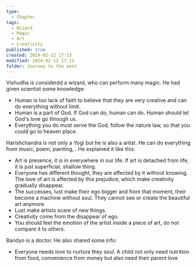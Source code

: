 ```yaml
---
type:
  - Chapter
tags:
  - Wizard
  - Magic
  - Art
  - Creativity
published: true
created: 2024-02-12 17:13
modified: 2024-02-12 17:13
folder: Journey to the east
---
```

Vishudha is considerdd a wizard, who can perform many magic. He had given scientist some knowledge:
- Human is too lack of faith to believe that they are very creative and can do everything without limit.
- Human is a part of God. If God can do, human can do. Human should let God's love go through us.
- Everything you do must serve the God, follow the nature law, so that you could go to heaven place. 

Harishchandra is not only a Yogi but he is also a artist. He can do everything from music, poem, painting,.. He explained it like this:
- Art is presence, it is in everywhere in our life. If art is detached from life, it is just superficial, shallow thing.
- Everyone has different thought, they are affected by it without knowing. The love of art is affected by this prejudice, which make creativity gradually disappear.
- The successes, lust make their ego bigger and from that moment, their become a machine without soul. They cannot see or create the beautiful art anymore.
- Lust make artists scare of new things.
- Creativity come from the disappear of ego.
- You should feel the emotion of the artist inside a piece of art, do not compare it to others.

Bandyo is a doctor. He also shared some info:
- Everyone needs love to nurture they soul. A child not only need nutrition from food, convenience from money but also need their parent love